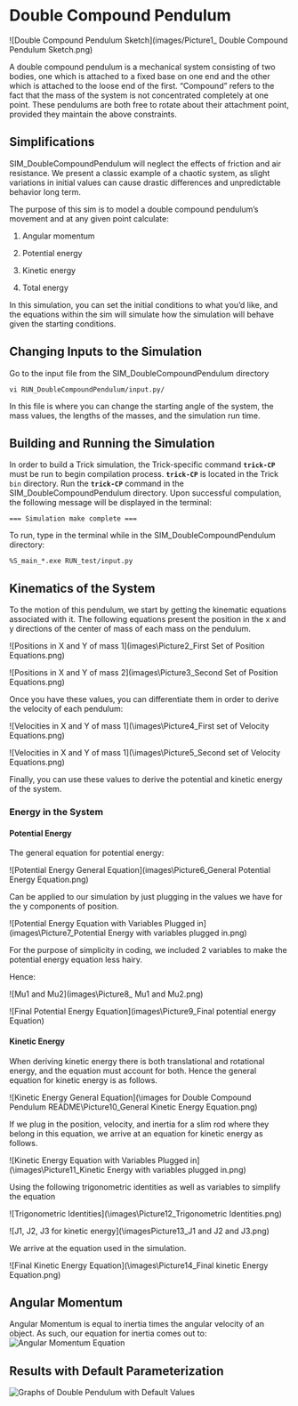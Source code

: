 # Double Compound Pendulum 


![Double Compound Pendulum Sketch](images/Picture1_ Double Compound Pendulum Sketch.png) 


A double compound pendulum is a mechanical system consisting of two bodies, one which is attached to a fixed base on one end and the other which is attached to the loose end of the first. “Compound” refers to the fact that the mass of the system is not concentrated completely at one point. These pendulums are both free to rotate about their attachment point, provided they maintain the above constraints. 


## Simplifications 

SIM_DoubleCompoundPendulum will neglect the effects of friction and air resistance. We present a classic example of a chaotic system, as slight variations in initial values can cause drastic differences and unpredictable behavior long term. 

The purpose of this sim is to model a double compound pendulum’s movement and at any given point calculate: 


1.  Angular momentum 

2.  Potential energy 

3.  Kinetic energy 

4.  Total energy 

In this simulation, you can set the initial conditions to what you’d like, and the equations within the sim will simulate how the simulation will behave given the starting conditions. 

## Changing Inputs to the Simulation 

Go to the input file from the SIM_DoubleCompoundPendulum directory 


    vi RUN_DoubleCompoundPendulum/input.py/ 


In this file is where you can change the starting angle of the system, the mass values, the lengths of the masses, and the simulation run time.



## Building and Running the Simulation 

In order to build a Trick simulation, the Trick-specific command **`trick-CP`** must be run to begin compilation process. **`trick-CP`** is located in the Trick `bin` directory. Run the **`trick-CP`** command in the SIM_DoubleCompoundPendulum directory. Upon successful compulation, the following message will be displayed in the terminal: 


    === Simulation make complete === 
To run, type in the terminal while in the SIM_DoubleCompoundPendulum directory: 

    %S_main_*.exe RUN_test/input.py 


## Kinematics of the System

To  the motion of this pendulum, we start by getting the kinematic equations associated with it. The following equations present the position in the x and y directions of the center of mass of each mass on the pendulum. 


![Positions in X and Y of mass 1](images\Picture2_First Set of Position Equations.png) 

![Positions in X and Y of mass 2](images\Picture3_Second Set of Position Equations.png) 


Once you have these values, you can differentiate them in order to derive the velocity of each pendulum: 


![Velocities in X and Y of mass 1](\images\Picture4_First set of Velocity Equations.png) 

![Velocities in X and Y of mass 1](\images\Picture5_Second set of Velocity Equations.png) 


Finally, you can use these values to derive the potential and kinetic energy of the system. 

### Energy in the System 

#### Potential Energy 

The general equation for potential energy: 


![Potential Energy General Equation](images\Picture6_General Potential Energy Equation.png) 


Can be applied to our simulation by just plugging in the values we have for the y components of position. 


![Potential Energy Equation with Variables Plugged in](images\Picture7_Potential Energy with variables plugged in.png) 


For the purpose of simplicity in coding, we included 2 variables to make the potential energy equation less hairy. 


Hence: 

![Mu1 and Mu2](images\Picture8_ Mu1 and Mu2.png) 

![Final Potential Energy Equation](images\Picture9_Final potential energy Equation) 


#### Kinetic Energy 

When deriving kinetic energy there is both translational and rotational energy, and the equation must account for both. Hence the general equation for kinetic energy is as follows. 


![Kinetic Energy General Equation](\images for Double Compound Pendulum README\Picture10_General Kinetic Energy Equation.png) 


If we plug in the position, velocity, and inertia for a slim rod where they belong in this equation, we arrive at an equation for kinetic energy as follows. 


![Kinetic Energy Equation with Variables Plugged in](\images\Picture11_Kinetic Energy with variables plugged in.png) 


Using the following trigonometric identities as well as variables to simplify the equation 


![Trigonometric Identities](\images\Picture12_Trigonometric Identities.png) 

![J1, J2, J3 for kinetic energy](\imagesPicture13_J1 and J2 and J3.png) 

We arrive at the equation used in the simulation. 

![Final Kinetic Energy Equation](\images\Picture14_Final kinetic Energy Equation.png) 

## Angular Momentum 
Angular Momentum is equal to inertia times the angular velocity of an object. As such, our equation for inertia comes out to:
![Angular Momentum Equation](\images\Picture15_AngularMomentumFormula.png)

## Results with Default Parameterization
![Graphs of Double Pendulum with Default Values](\images\Picture16_Graphs)

